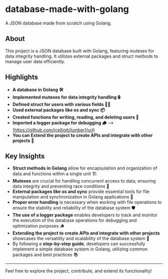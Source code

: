 # database-made-with-golang

A JSON database made from scratch using Golang.

## About

This project is a JSON database built with Golang, featuring mutexes for data integrity handling. It utilizes external packages and struct methods to manage user data efficiently.

## Highlights

- **A database in Golang 🛠️**
- **Implemented mutexes for data integrity handling 🔒**
- **Defined struct for users with various fields 🧑‍💼**
- **Used external packages like os and sync 📦**
- **Created functions for writing, reading, and deleting users 📝**
- **Imported a logger package for debugging 🪵** --> [https://github.com/jcelliott/lumber](url)
- **You can Extend the project to create APIs and integrate with other projects 🚀**

## Key Insights

- **Struct methods in Golang** allow for encapsulation and organization of data and functions within a single unit 🏗️
- **Mutexes** are crucial for handling concurrent access to data, ensuring data integrity and preventing race conditions 🚧
- **External packages like os and sync** provide essential tools for file manipulation and synchronization in Golang applications 🧰
- **Proper error handling** is necessary when working with file operations to ensure the stability and reliability of the database system 🛡️
- **The use of a logger package** enables developers to track and monitor the execution of the database operations for debugging and optimization purposes 🪵
- **Extending the project to create APIs and integrate with other projects** showcases the versatility and scalability of the database system 🚀
- By following a **step-by-step guide**, developers can successfully implement a simple database system in Golang, utilizing common packages and best practices 📚

---

Feel free to explore the project, contribute, and extend its functionality!
